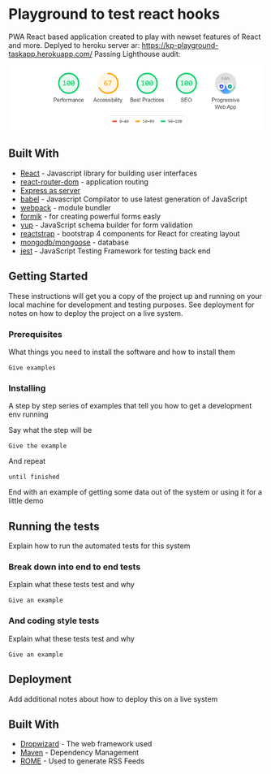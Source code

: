 # Playground to test react hooks

PWA React based application created to play with newset features of React and more. 
Deplyed to heroku server ar: https://kp-playground-taskapp.herokuapp.com/
Passing Lighthouse audit:
<p>
    <img src="src/pwa/lighthouseaudit.png" alt="Lighthouse" class="scale" />
</p>

## Built With

* [React](https://reactjs.org/) - Javascript library for building user interfaces
* [react-router-dom](https://www.npmjs.com/package/react-router-dom) - application routing
* [Express as server](https://expressjs.com/)
* [babel](https://babeljs.io/) - Javascript Compilator to use latest generation of JavaScript
* [webpack](https://webpack.js.org/) - module bundler
* [formik](https://github.com/jaredpalmer/formik) - for creating powerful forms easly
* [yup](https://github.com/jquense/yup) - JavaScript schema builder for form validation
* [reactstrap](https://reactstrap.github.io/) - bootstrap 4 components for React for creating layout
* [mongodb/mongoose](https://www.mongodb.com/) - database
* [jest](https://jestjs.io/) - JavaScript Testing Framework for testing back end



## Getting Started

These instructions will get you a copy of the project up and running on your local machine for development and testing purposes. See deployment for notes on how to deploy the project on a live system.

### Prerequisites

What things you need to install the software and how to install them

```
Give examples
```

### Installing

A step by step series of examples that tell you how to get a development env running

Say what the step will be

```
Give the example
```

And repeat

```
until finished
```

End with an example of getting some data out of the system or using it for a little demo

## Running the tests

Explain how to run the automated tests for this system

### Break down into end to end tests

Explain what these tests test and why

```
Give an example
```

### And coding style tests

Explain what these tests test and why

```
Give an example
```

## Deployment

Add additional notes about how to deploy this on a live system

## Built With

* [Dropwizard](http://www.dropwizard.io/1.0.2/docs/) - The web framework used
* [Maven](https://maven.apache.org/) - Dependency Management
* [ROME](https://rometools.github.io/rome/) - Used to generate RSS Feeds

